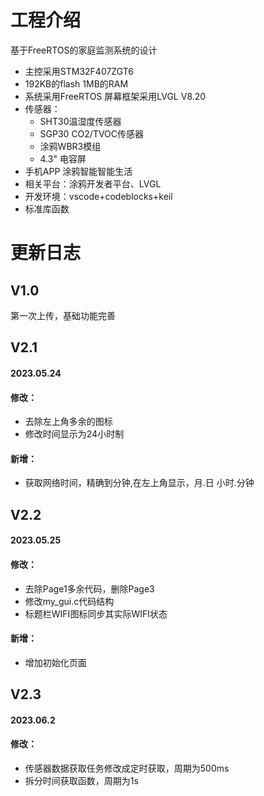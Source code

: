 # 工程介绍
基于FreeRTOS的家庭监测系统的设计
+ 主控采用STM32F407ZGT6    
+ 192KB的flash   1MB的RAM
+ 系统采用FreeRTOS    屏幕框架采用LVGL V8.20
+ 传感器：
  + SHT30温湿度传感器
  + SGP30 CO2/TVOC传感器
  + 涂鸦WBR3模组
  + 4.3" 电容屏
+ 手机APP 涂鸦智能智能生活
+ 相关平台：涂鸦开发者平台、LVGL
+ 开发环境：vscode+codeblocks+keil
+ 标准库函数

# 更新日志
## V1.0
第一次上传，基础功能完善

## V2.1   
#### 2023.05.24
#### 修改：
+ 去除左上角多余的图标
+ 修改时间显示为24小时制
#### 新增：
+ 获取网络时间，精确到分钟,在左上角显示，月.日  小时.分钟

## V2.2
#### 2023.05.25

#### 修改：
+ 去除Page1多余代码，删除Page3
+ 修改my_gui.c代码结构
+ 标题栏WIFI图标同步其实际WIFI状态
#### 新增：
+ 增加初始化页面

## V2.3
#### 2023.06.2

#### 修改：
+ 传感器数据获取任务修改成定时获取，周期为500ms
+ 拆分时间获取函数，周期为1s

